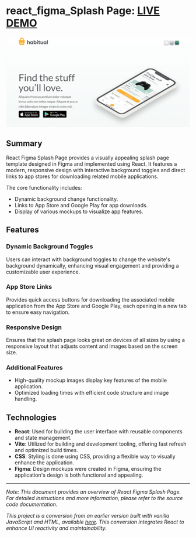 # react_figma_Splash Page: [LIVE DEMO](https://shcoobz.github.io/react_figma_splash-page/)

![react_figma_Splash Page](assets/react_figma_splash-page.png)

## Summary

React Figma Splash Page provides a visually appealing splash page template designed in Figma and implemented using React. It features a modern, responsive design with interactive background toggles and direct links to app stores for downloading related mobile applications.

The core functionality includes:

- Dynamic background change functionality.
- Links to App Store and Google Play for app downloads.
- Display of various mockups to visualize app features.

## Features

### Dynamic Background Toggles

Users can interact with background toggles to change the website's background dynamically, enhancing visual engagement and providing a customizable user experience.

### App Store Links

Provides quick access buttons for downloading the associated mobile application from the App Store and Google Play, each opening in a new tab to ensure easy navigation.

### Responsive Design

Ensures that the splash page looks great on devices of all sizes by using a responsive layout that adjusts content and images based on the screen size.

### Additional Features

- High-quality mockup images display key features of the mobile application.
- Optimized loading times with efficient code structure and image handling.

## Technologies

- **React**: Used for building the user interface with reusable components and state management.
- **Vite**: Utilized for building and development tooling, offering fast refresh and optimized build times.
- **CSS**: Styling is done using CSS, providing a flexible way to visually enhance the application.
- **Figma**: Design mockups were created in Figma, ensuring the application's design is both functional and appealing.

---

_Note: This document provides an overview of React Figma Splash Page. For detailed instructions and more information, please refer to the source code documentation._

_This project is a conversion from an earlier version built with vanilla JavaScript and HTML, available [here](https://github.com/Shcoobz/basicJS_figma_splash-page?tab=readme-ov-file). This conversion integrates React to enhance UI reactivity and maintainability._

